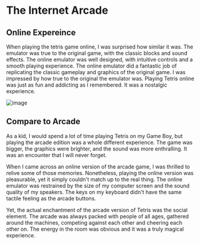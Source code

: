 # The Internet Arcade

## Online Expereince

When playing the tetris game online, I was surprised how similar it was. The emulator was true to the original game, with the classic blocks and sound effects. The online emulator was well designed, with intuitive controls and a smooth playing experience. The online emulator did a fantastic job of replicating the classic gameplay and graphics of the original game. I was impressed by how true to the original the emulator was. Playing Tetris online was just as fun and addicting as I remembered. It was a nostalgic experience.

![image](https://user-images.githubusercontent.com/54965062/215694956-00ab5c35-c8e4-4ca3-babf-85407c97a147.png)

## Compare to Arcade

As a kid, I would spend a lot of time playing Tetris on my Game Boy, but playing the arcade edition was a whole different experience. The game was bigger, the graphics were brighter, and the sound was more enthralling. It was an encounter that I will never forget.

When I came across an online version of the arcade game, I was thrilled to relive some of those memories. Nonetheless, playing the online version was pleasurable, yet it simply couldn't match up to the real thing. The online emulator was restrained by the size of my computer screen and the sound quality of my speakers. The keys on my keyboard didn't have the same tactile feeling as the arcade buttons.

Yet, the actual enchantment of the arcade version of Tetris was the social element. The arcade was always packed with people of all ages, gathered around the machines, competing against each other and cheering each other on. The energy in the room was obvious and it was a truly magical experience.
